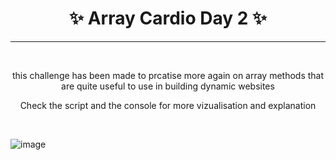 <h1 align='center'>✨ Array Cardio Day 2 ✨</h1>
 <hr><br>
 
 <p align='center'> this challenge has been made to prcatise more again on array methods that are quite useful to use in building dynamic websites</p>
  <p align='center'> Check the script and the console for more vizualisation and explanation</p>
  <br>
 
![image](https://user-images.githubusercontent.com/89279264/182047020-d60f11ee-91a8-412d-817c-17dbd3dae59e.png)
